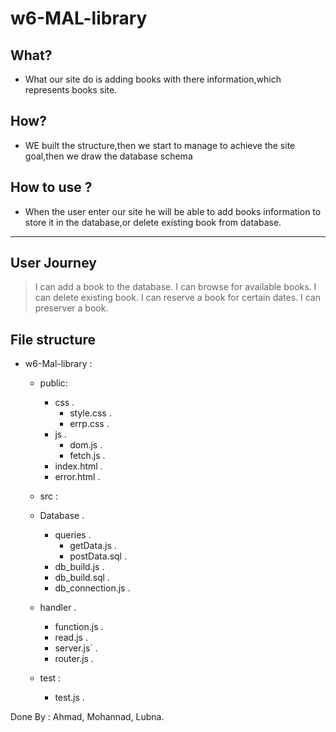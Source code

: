 # w6-MAL-library

## What?

* What our site do is adding books with there information,which represents books site.

## How?
* WE built the structure,then we start to manage to achieve the site goal,then we draw the database schema

## How to use ?

* When the user enter our site he will be able to add books information to store it in the database,or delete existing book from database.

_____________________________________________________________________

## User Journey

> I can add a book to the database.
> I can browse for available books.
> I can delete existing book.
> I can reserve a book for certain dates.
> I can preserver a book.

## File structure
* w6-Mal-library :
  * public:
    * css .
        * style.css  .
        * errp.css .
    * js  .
        * dom.js  .
        * fetch.js .
     * index.html .
     * error.html .
  * src :
   * Database .
      * queries .
        * getData.js .
        * postData.sql .
      * db_build.js .
      * db_build.sql .
      * db_connection.js .
  * handler .
      * function.js .
      * read.js .
    * server.js` .
    * router.js .

  * test :
    * test.js .


Done By : Ahmad, Mohannad, Lubna.